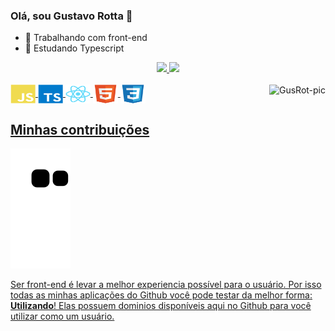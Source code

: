 ### Olá, sou Gustavo Rotta 👋

- 🔭 Trabalhando com front-end
- 🌱 Estudando Typescript

<div align="center">
  <a href="https://github.com/GusRot">
  <img height="150em" src="https://github-readme-stats.vercel.app/api?username=GusRot&show_icons=true&theme=dracula&include_all_commits=true&count_private=true"/>
  <img height="150em" src="https://github-readme-stats.vercel.app/api/top-langs/?username=GusRot&layout=compact&langs_count=7&theme=dracula"/>
</div>

<div style="display: inline_block"><br>
  <img align="center" alt="GusRot-Js" height="30" width="40" src="https://raw.githubusercontent.com/devicons/devicon/master/icons/javascript/javascript-plain.svg">
  <img align="center" alt="GusRot-Ts" height="30" width="40" src="https://raw.githubusercontent.com/devicons/devicon/master/icons/typescript/typescript-plain.svg">
  <img align="center" alt="GusRot-React" height="30" width="40" src="https://raw.githubusercontent.com/devicons/devicon/master/icons/react/react-original.svg">
  <img align="center" alt="GusRot-HTML" height="30" width="40" src="https://raw.githubusercontent.com/devicons/devicon/master/icons/html5/html5-original.svg">
  <img align="center" alt="GusRot-CSS" height="30" width="40" src="https://raw.githubusercontent.com/devicons/devicon/master/icons/css3/css3-original.svg">
  <img align="right" alt="GusRot-pic" height="70" src="https://bn02pap001files.storage.live.com/y4mnBgzDZRywXOSkCOrla-BZz26eT3-sd0I5GpryxVXfFvcKD8vbjQrTi5n7NvS-JPCYWfVP4GaGbQpXMt6yQJZL9JBBYktMEo1kWZ2_AhOW0ZLfTs9HxcE7_bfvtdd0cz3mJHknrco89zrTU3JumutOagsxBgt4Lv7dPO6lov-dDIZSLVM0ktzjJYqwNa28b9J?width=506&height=547&cropmode=none">
</div>

  ## Minhas contribuições

 ![Snake animation](https://github.com/GusRot/GusRot/blob/output/github-contribution-grid-snake.svg)
  
 Ser <en>front-end</en> é levar a melhor experiencia possível para o usuário. Por isso todas as minhas aplicações do Github você pode testar da melhor forma: <strong>Utilizando</strong>! Elas possuem dominios disponíveis aqui no Github para você utilizar como um usuário.
